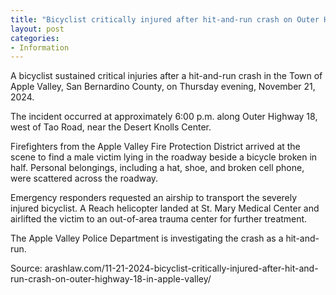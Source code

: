 ```yaml
---
title: "Bicyclist critically injured after hit-and-run crash on Outer Highway 18"
layout: post
categories:
- Information
---
```


A bicyclist sustained critical injuries after a hit-and-run crash in the Town of Apple Valley, San Bernardino County, on Thursday evening, November 21, 2024.

The incident occurred at approximately 6:00 p.m. along Outer Highway 18, west of Tao Road, near the Desert Knolls Center.

Firefighters from the Apple Valley Fire Protection District arrived at the scene to find a male victim lying in the roadway beside a bicycle broken in half. Personal belongings, including a hat, shoe, and broken cell phone, were scattered across the roadway.

Emergency responders requested an airship to transport the severely injured bicyclist. A Reach helicopter landed at St. Mary Medical Center and airlifted the victim to an out-of-area trauma center for further treatment.

The Apple Valley Police Department is investigating the crash as a hit-and-run.

Source: arashlaw.com/11-21-2024-bicyclist-critically-injured-after-hit-and-run-crash-on-outer-highway-18-in-apple-valley/

